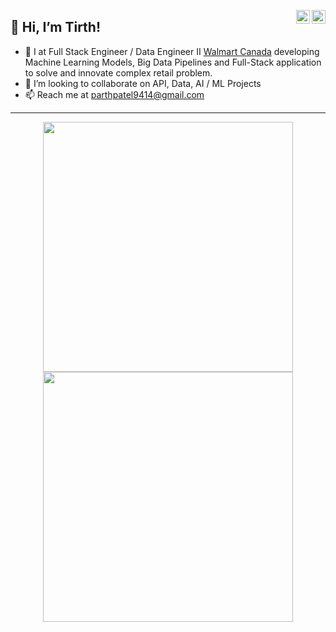<a href="https://twitter.com/Pratikpkb" target="_blank" rel="nofollow"><img align="right" alt="Pratik's Twitter" width="22px" src="https://cdn.jsdelivr.net/npm/simple-icons@v3/icons/twitter.svg" /></a><a href="https://www.linkedin.com/in/parth-patel-9p4a1r/" target="_blank" rel="nofollow"><img align="right" alt="Pratik's Linkdein" width="22px" src="https://cdn.jsdelivr.net/npm/simple-icons@v3/icons/linkedin.svg" /></a>

## 👋 Hi, I’m Tirth!
- 👀 I at Full Stack Engineer / Data Engineer II [Walmart Canada](https://walmart.ca) developing Machine Learning Models, Big Data Pipelines and Full-Stack application to solve and innovate complex retail problem.
- 💞️ I’m looking to collaborate on API, Data, AI / ML Projects
- 📫 Reach me at parthpatel9414@gmail.com
<!--
- 🌐 Visit my [porfolio website](https://pr2tik1.github.io/) for complete background and contact.
- 👋 My personal [blog](https://pr2tik1.github.io/blog/)
- ✍️ [Medium Profile](https://pr2tik1.medium.com/)
-->

---
<p align = "center">
  <img src = "https://github-readme-stats.vercel.app/api?username=The5cheduler&show_icons=true&theme=bear" width = 400>
  <img src = "https://github-readme-streak-stats.herokuapp.com?user=The5cheduler&theme=dark&hide_border=true" width = 400>
</p>

<!---
parthpatel9414/parthpatel9414 is a ✨ special ✨ repository because its `README.md` (this file) appears on your GitHub profile.
You can click the Preview link to take a look at your changes.
--->
